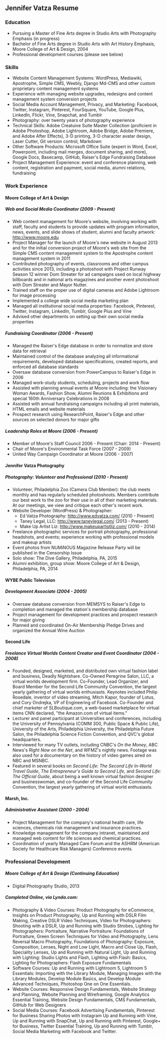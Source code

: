 ## Jennifer Vatza Resume

### Education

- Pursuing a Master of Fine Arts degree in Studio Arts with Photography Emphasis (in progress)
- Bachelor of Fine Arts degree in Studio Arts with Art History Emphasis, Moore College of Art & Design, 2004
- Professional development courses (please see below)

### Skills

- Website Content Management Systems: WordPress, Mediawiki, Apostrophe, Simple CMS, Weebly, Django Md-CMS and other custom proprietary content management systems
- Experience with managing website upgrades, redesigns and content management system conversion projects
- Social Media Account Management, Privacy, and Marketing: Facebook, Twitter, Instagram, Pinterest, FourSquare, YouTube, Google Plus, LinkedIn, Flickr, Vine, Snapchat, and Tumblr
- Photography: over twenty years of photography experience 
- Technical Skills: Adobe Creatuive Suite Master Collection (proficient in Adobe Photoshop, Adobe Lightroom, Adobe Bridge, Adobe Premiere, and Adobe After Effects), 3-D printing, 3-D character avatar design, Laser Cutter, Git version control, Markdown
- Other Software Products: Microsoft Office Suite (expert in Word, Excel, Powerpoint, including mail merges, document sharing, and more), Google Docs, Basecamp, GitHub, Raiser's Edge Fundraising Database
- Project Management Experience: event and conference planning, web content, registration and payment, social media, alumni relations, fundraising

### Work Experience

#### Moore College of Art & Design 

##### Web and Social Media Coordinator (2009 - Present)

- Web content management for Moore's website, involving working with staff, faculty and students to provide updates with program information, news, events, and slide shows of student, alumni and faculty artwork: http://www.moore.edu
- Project Manager for the launch of Moore's new website in August 2013 and for the initial conversion project of Moore's web site from the Simple CMS content management system to the Apostrophe content management system in 2011
- Contributed photography of events, classrooms and other campus activities since 2013, including a photoshoot with Project Runway Season 12 winner Dom Streater for ad campaigns used on local highway billboards and in national arts magazines and another event photoshoot with Dom Streater and Mayor Nutter. 
- Trained staff on the proper use of digital cameras and Adobe Lightroom for image processing
- Implemented a college wide social media marketing plan
- Managed all institutional social media properties: Facebook, Pinterest, Twitter, Instagram, LinkedIn, Tumblr, Google Plus and Vine
- Advised other departments on setting up their own social media properties

##### Fundraising Coordinator (2006 - Present)

- Managed the Raiser's Edge database in order to normalize and store data for retrieval
- Maintained control of the database analyzing all informational requirements, developed database specifications, created reports, and enforced all database standards
- Oversaw database conversion from PowerCampus to Raiser's Edge in 2006
- Managed work-study students, scheduling, projects and work flow
- Assisted with planning annual events at Moore including: the Visionary Woman Awards, Fashion Show, Alumni Reunions & Exhibitions and special 160th Anniversary Celebrations in 2008
- Assisted with annual fundraising campaigns including all print materials, HTML emails and website materials
- Prospect research using ResearchPoint, Raiser's Edge and other sources on selected donors for major gifts

##### Leadership Roles at Moore (2006 - Present)

- Member of Moore's Staff Council 2006 - Present (Chair: 2014 - Present)
- Chair of Moore's Environmental Task Force (2007 - 2009)
- United Way Campaign Coordinator at Moore (2006 - 2007)

#### Jennifer Vatza Photography

##### Photography: Volunteer and Professional (2010 - Present)

- Volunteer, Philadelphia Zoo (Camera Club Member): the club meets monthly and has regularly scheduled photoshoots. Members contribute our best work to the zoo for their use in all of their marketing materials. At our meetings, we view and critique each other's recent work. 
- Website Developer (WordPress) & Photographer:
    - Ed Vatza Photography: http://www.edvatza.com/ (2010 - Present)
    - Taney Legal, LLC: http://www.taneylegal.com/ (2013 - Present)
    - Make Up Artist Liz: http://www.makeupartistliz.com/ (2010 - 2014)
- Freelance photographic services for portrait photography, professional headshots, and events; experience working with professional models and makeup artists
- Event photos from NUMiNOUS Magazine Release Party will be published in the Censorship Issue
- Solo show: The Dive Gallery, Philadelphia, PA, 2015
- Alumni exhibition, group show: Moore College of Art & Design, Philadelphia, PA, 2014

#### WYBE Public Television

##### Development Associate (2004 - 2005)

- Oversaw database conversion from MEMSYS to Raiser's Edge to completion and managed the station's membership database
- Project management for development practices and prospect research for major giving
- Planned and coordinated On-Air Membership Pledge Drives and organized the Annual Wine Auction

#### Second Life

##### Freelance Virtual Worlds Content Creator and Event Coordinator (2004 - 2008)

- Founded, designed, marketed, and distributed own virtual fashion label and business, Deadly Nightshare. Co-Owned Peregrine Salon, LLC, a virtual worlds development firm. Co-Founder, Lead Organizer, and Board Member for the Second Life Community Convention, the largest yearly gathering of virtual worlds enthusiasts. Keynotes included Philip Rosedale, inventor of video streaming, Mitch Kapor, founder of Lotus, and Cory Ondrejka, VP of Engineering of Facebook. Co-Founder and chief marketer of SLBoutique.com, a web-based marketplace for virtual items CNN declared, "the Amazon.com of virtual items."
- Lecturer and panel participant at Universities and conferences, including the University of Pennsylvania (COMM 300, Public Space & Public Life), University of the Arts, Philadelphia University, the Philadelphia Future Salon, the Philadelphia Science Fiction Convention, and QVC's global headquarters.
- Interviewed for many TV outlets, including CNBC's *On the Money*, ABC News's *Right Now on the Net*, and WFMZ's nightly news. Footage was also used for a documentary on the history of video games aired on NBC and MSNBC.
- Featured in several books on *Second Life: The Second Life In-World Travel Guide*, *The Entrepreneur's Guide to Second Life*, and *Second Life: The Official Guide*, about being a well known virtual fashion designer and businesswoman, and co-founder of the Second Life Community Convention, the largest yearly gathering of virtual world enthusiasts.

#### Marsh, Inc.

##### Administrative Assistant (2000 - 2004)

- Project Management for the company's national health care, life sciences, chemicals risk management and insurance practices.
- Knowledge management for the company intranet, maintained and managed web content for life sciences and chemical practices.
- Coordination of yearly Managed Care Forum and the ASHRM (American Society for Healthcare Risk Managers) Conference events.

### Professional Development

##### Moore College of Art & Design (Continuing Education)

- Digital Photography Studio, 2013

##### Completed Online, via Lynda.com: 

- Photography & Video Courses: Product Photography for eCommerce, Insights on Product Photography, Up and Running with DSLR Film Making, Creative DSLR Video Techniques, Video for Photographers: Shooting with a DSLR, Up and Running with Studio Strobes, Lighting for Photographers: Portraiture, Narrative Portraiture: Foundations of Portraiture, Green Screen Techniques for Video and Photography, Lens Reversal Macro Photography, Foundations of Photography: Exposure, Composition, Lenses, Night and Low Light, Macro and Close Up, Flash, Speciality Lenses, Up and Running with Natural Light, Up and Running with Lighting: Studio Lights and Flash, Lighting with Flash: Basics, Lighting for Photographers: Flash Exposure Fundamentals
- Software Courses: Up and Running with Lightroom 5, Lightroom 5 Essentials: Importing with the Library Module, Managing Images with the Library Modules, Develop Module Basics, and Develop Module Advanced Techniques, Photoshop One on One Essentials.
- Website Courses: Responsive Design Fundamentals, Website Strategy and Planning, Website Planning and Wireframing, Google Analytics Essential Training, Website Design Fundamentals, CMS Fundamentals, GitHub for Web Designers
- Social Media Courses: Facebook Advertising Fundamentals, Pinterest for Business Sharing Photos with Instagram Up and Running with Vine, Up and Running with SnapChat, Up and Running with Pinterest, Google+ for Business, Twitter Essential Training, Up and Running with Tumblr, Social Media Marketing with Facebook and Twitter.
